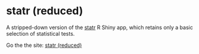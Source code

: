 # statr (reduced)

A stripped-down version of the [statr](https://kamermanpr.shinyapps.io/painblogr-statr/) R Shiny app, which retains only a basic selection of statistical tests.

Go the the site: [statr (reduced)](https://kamermanpr.shinyapps.io/painblogr-statr-reduced/)
